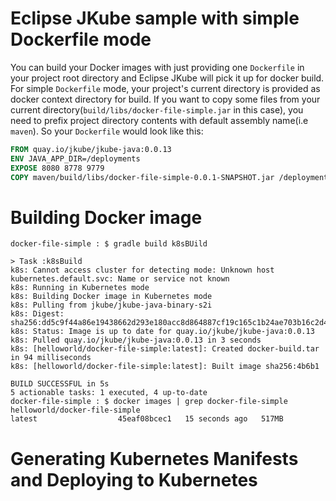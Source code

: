 # Eclipse JKube sample with simple Dockerfile mode

You can build your Docker images with just providing one `Dockerfile` in your project root directory and Eclipse JKube
will pick it up for docker build. 
For simple `Dockerfile` mode, your project's current directory is provided as docker context directory for build.
If you want to copy some files from your current directory(`build/libs/docker-file-simple.jar` in this case), you need
to prefix project directory contents with default assembly name(i.e `maven`). So your `Dockerfile` would look like this:
```Dockerfile
FROM quay.io/jkube/jkube-java:0.0.13
ENV JAVA_APP_DIR=/deployments
EXPOSE 8080 8778 9779
COPY maven/build/libs/docker-file-simple-0.0.1-SNAPSHOT.jar /deployments/
```

# Building Docker image
```shell script
docker-file-simple : $ gradle build k8sBUild

> Task :k8sBuild
k8s: Cannot access cluster for detecting mode: Unknown host kubernetes.default.svc: Name or service not known
k8s: Running in Kubernetes mode
k8s: Building Docker image in Kubernetes mode
k8s: Pulling from jkube/jkube-java-binary-s2i
k8s: Digest: sha256:dd5c9f44a86e19438662d293e180acc8d864887cf19c165c1b24ae703b16c2d4
k8s: Status: Image is up to date for quay.io/jkube/jkube-java:0.0.13
k8s: Pulled quay.io/jkube/jkube-java:0.0.13 in 3 seconds
k8s: [helloworld/docker-file-simple:latest]: Created docker-build.tar in 94 milliseconds
k8s: [helloworld/docker-file-simple:latest]: Built image sha256:4b6b1

BUILD SUCCESSFUL in 5s
5 actionable tasks: 1 executed, 4 up-to-date
docker-file-simple : $ docker images | grep docker-file-simple
helloworld/docker-file-simple                                                latest                  45eaf08bcec1   15 seconds ago   517MB
```

# Generating Kubernetes Manifests and Deploying to Kubernetes
```shell script
```

